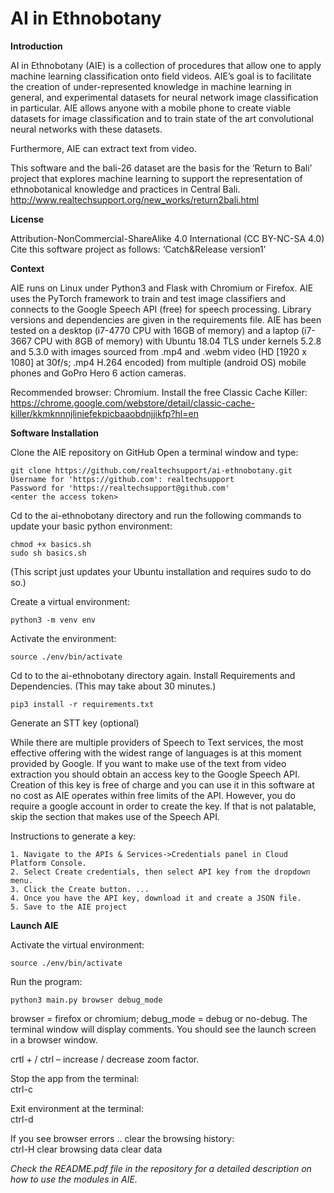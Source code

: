 # AI in Ethnobotany

<b>Introduction</b>

AI in Ethnobotany (AIE) is a collection of procedures that allow one to apply machine learning classification onto field videos. AIE’s goal is to facilitate the creation of under-represented knowledge in machine learning in general, and experimental datasets for neural network image classification in particular. AIE allows anyone with a mobile phone to create viable datasets for image classification and to train state of the art convolutional neural networks with these datasets.

Furthermore, AIE can extract text from video. 

This software and the bali-26 dataset are the basis for the ‘Return to Bali’ project that explores machine learning to support the representation of ethnobotanical knowledge and practices in Central Bali.
http://www.realtechsupport.org/new_works/return2bali.html 


<b>License</b>

Attribution-NonCommercial-ShareAlike 4.0 International (CC BY-NC-SA 4.0)
Cite this software project as follows: ‘Catch&Release version1’


<b>Context</b>

AIE runs on Linux under Python3 and Flask with Chromium or Firefox. AIE uses the PyTorch framework to train and test image classifiers and connects to the Google Speech API (free) for speech processing. Library versions and dependencies are given in the requirements file. 
AIE has been tested on a desktop (i7-4770 CPU with 16GB of memory) and a laptop (i7-3667 CPU with 8GB of memory) with Ubuntu 18.04 TLS under kernels 5.2.8 and 5.3.0 with images sourced from .mp4 and .webm video (HD [1920 x 1080] at 30f/s; .mp4  H.264 encoded) from multiple (android OS) mobile phones and GoPro Hero 6 action cameras.

Recommended browser: Chromium. 
Install the free Classic Cache Killer:
https://chrome.google.com/webstore/detail/classic-cache-killer/kkmknnnjliniefekpicbaaobdnjjikfp?hl=en 



<b>Software Installation</b>

Clone the AIE repository on GitHub
Open a terminal window and type:

	git clone https://github.com/realtechsupport/ai-ethnobotany.git
	Username for 'https://github.com': realtechsupport
	Password for 'https://realtechsupport@github.com'
	<enter the access token> 


Cd to the ai-ethnobotany directory and  run the following commands to update your basic python environment:

	chmod +x basics.sh
	sudo sh basics.sh

(This script just updates your Ubuntu installation and requires sudo to do so.)


Create a virtual environment:

	python3 -m venv env

Activate the environment:

	source ./env/bin/activate

Cd to to the ai-ethnobotany directory again. Install Requirements and Dependencies.
(This may take about 30 minutes.)

	pip3 install -r requirements.txt


Generate an STT key (optional)

While there are multiple providers of Speech to Text services, the most effective offering with the widest range of languages is at this moment provided by Google. If you want to make use of the text from video extraction you should obtain an access key to the Google Speech API. Creation of this key is free of charge and you can use it in this software at no cost as AIE operates within free limits of the API. However, you do require a google account in order to create the key. If that is not palatable, skip the section that makes use of the Speech API.

Instructions to generate a key:

    1. Navigate to the APIs & Services->Credentials panel in Cloud Platform Console.
    2. Select Create credentials, then select API key from the dropdown menu.
    3. Click the Create button. ... 
    4. Once you have the API key, download it and create a JSON file.
    5. Save to the AIE project


<b>Launch AIE</b>

Activate the virtual environment:		

	source ./env/bin/activate
	
Run the program:   

	python3 main.py browser debug_mode

browser = firefox or chromium; debug_mode = debug or no-debug. The terminal window will display comments. You should see the launch screen in a browser window.

crtl +  /  ctrl – 	increase / decrease zoom factor.

Stop the app from the terminal:					
ctrl-c

Exit environment at the terminal:				
ctrl-d

If you see browser errors .. clear the browsing history: 	
ctrl-H
clear browsing data
clear data

<i>Check the README.pdf file in the repository for a detailed description on how to use the modules in AIE.</i>
